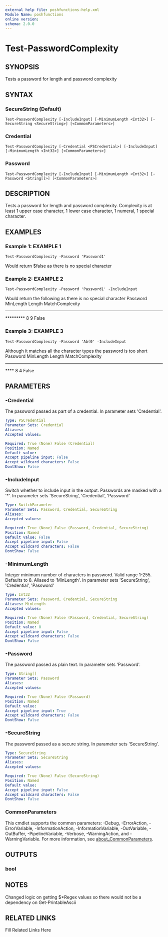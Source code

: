 ```yaml
---
external help file: poshfunctions-help.xml
Module Name: poshfunctions
online version: 
schema: 2.0.0
---
```


# Test-PasswordComplexity

## SYNOPSIS

Tests a password for length and password complexity

## SYNTAX

### SecureString (Default)

```
Test-PasswordComplexity [-IncludeInput] [-MinimumLength <Int32>] [-SecureString <SecureString>] [<CommonParameters>]
```

### Credential

```
Test-PasswordComplexity [-Credential <PSCredential>] [-IncludeInput] [-MinimumLength <Int32>] [<CommonParameters>]
```

### Password

```
Test-PasswordComplexity [-IncludeInput] [-MinimumLength <Int32>] [-Password <String[]>] [<CommonParameters>]
```

## DESCRIPTION

Tests a password for length and password complexity.
Complexity is at least 1 upper case character, 1 lower case character,
1 numeral, 1 special character.


## EXAMPLES

### Example 1: EXAMPLE 1

```
Test-PasswordComplexity -Password 'Password1'
```

Would return $false as there is no special character





### Example 2: EXAMPLE 2

```
Test-PasswordComplexity -Password 'Password1' -IncludeInput
```

Would return the following as there is no special character
Password  MinLength Length MatchComplexity
--------  --------- ------ ---------------
*********         8      9           False





### Example 3: EXAMPLE 3

```
Test-PasswordComplexity -Password 'Ab(0' -IncludeInput
```

Although it matches all the character types the password is too short
Password MinLength Length MatchComplexity
-------- --------- ------ ---------------
****             8      4           False






## PARAMETERS

### -Credential

The password passed as part of a credential.
In parameter sets 'Credential'.

```yaml
Type: PSCredential
Parameter Sets: Credential
Aliases: 
Accepted values: 

Required: True (None) False (Credential)
Position: Named
Default value: 
Accept pipeline input: False
Accept wildcard characters: False
DontShow: False
```

### -IncludeInput

Switch whether to include input in the output.
Passwords are masked with a '*'.
In parameter sets 'SecureString', 'Credential', 'Password'

```yaml
Type: SwitchParameter
Parameter Sets: Password, Credential, SecureString
Aliases: 
Accepted values: 

Required: True (None) False (Password, Credential, SecureString)
Position: Named
Default value: False
Accept pipeline input: False
Accept wildcard characters: False
DontShow: False
```

### -MinimumLength

Integer minimum number of characters in password.
Valid range 1-255.
Defaults to 8.
Aliased to 'MinLength'.
In parameter sets 'SecureString', 'Credential', 'Password'

```yaml
Type: Int32
Parameter Sets: Password, Credential, SecureString
Aliases: MinLength
Accepted values: 

Required: True (None) False (Password, Credential, SecureString)
Position: Named
Default value: 8
Accept pipeline input: False
Accept wildcard characters: False
DontShow: False
```

### -Password

The password passed as plain text.
In parameter sets 'Password'.

```yaml
Type: String[]
Parameter Sets: Password
Aliases: 
Accepted values: 

Required: True (None) False (Password)
Position: Named
Default value: 
Accept pipeline input: True
Accept wildcard characters: False
DontShow: False
```

### -SecureString

The password passed as a secure string.
In parameter sets 'SecureString'.

```yaml
Type: SecureString
Parameter Sets: SecureString
Aliases: 
Accepted values: 

Required: True (None) False (SecureString)
Position: Named
Default value: 
Accept pipeline input: False
Accept wildcard characters: False
DontShow: False
```


### CommonParameters

This cmdlet supports the common parameters: -Debug, -ErrorAction, -ErrorVariable, -InformationAction, -InformationVariable, -OutVariable, -OutBuffer, -PipelineVariable, -Verbose, -WarningAction, and -WarningVariable. For more information, see [about_CommonParameters](http://go.microsoft.com/fwlink/?LinkID=113216).

## OUTPUTS

### bool



## NOTES

Changed logic on getting $*Regex values so there would not be a dependency on Get-PrintableAscii


## RELATED LINKS

Fill Related Links Here

